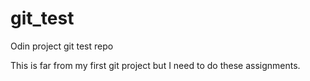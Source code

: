 # git_test
Odin project git test repo

This is far from my first git project but I need to do these assignments.
